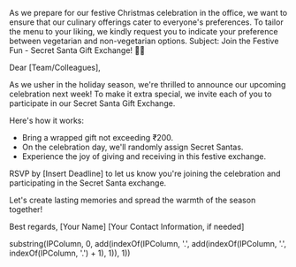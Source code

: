 As we prepare for our festive Christmas celebration in the office, we want to ensure that our culinary offerings cater to everyone's preferences. To tailor the menu to your liking, we kindly request you to indicate your preference between vegetarian and non-vegetarian options.
Subject: Join the Festive Fun - Secret Santa Gift Exchange! 🎁🎅

Dear [Team/Colleagues],

As we usher in the holiday season, we're thrilled to announce our upcoming celebration next week! To make it extra special, we invite each of you to participate in our Secret Santa Gift Exchange.

Here's how it works:
- Bring a wrapped gift not exceeding ₹200.
- On the celebration day, we'll randomly assign Secret Santas.
- Experience the joy of giving and receiving in this festive exchange.

RSVP by [Insert Deadline] to let us know you're joining the celebration and participating in the Secret Santa exchange.

Let's create lasting memories and spread the warmth of the season together!

Best regards,
[Your Name]
[Your Contact Information, if needed]


substring(IPColumn, 0, add(indexOf(IPColumn, '.', add(indexOf(IPColumn, '.', indexOf(IPColumn, '.') + 1), 1)), 1))

